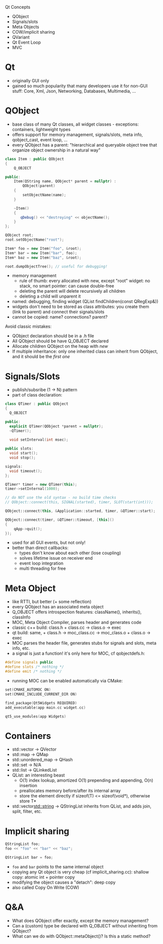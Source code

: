 Qt Concepts
  - QObject 
  - Signals/slots
  - Meta Objects
  - COW/implicit sharing
  - QVariant 
  - Qt Event Loop
  - MVC

Qt
==
 - originally GUI only
 - gained so much popularity that many developers use it for non-GUI stuff: Core, Xml, Json, Networking, Databases, Multimedia, ...



QObject
======= 
 - base class of many Qt classes, all widget classes - exceptions: containers, lightweight types
 - offers support for memory management, signals/slots, meta info, qobject\_cast, event loop, ...
 - every QObject has a parent: "hierarchical and queryable object tree that organize object ownership in a natural way"

```c++
class Item : public QObject
{
    Q_OBJECT

public:
    Item(QString name, QObject* parent = nullptr) :
        QObject(parent)
    {
        setObjectName(name);
    }

    ~Item() 
    {
       qDebug() << "destroying" << objectName(); 
    }
};

QObject root;
root.setObjectName("root");

Item* foo = new Item("foo", &root);
Item* bar = new Item("bar", foo);
Item* baz = new Item("baz", &root);

root.dumpObjectTree(); // useful for debugging!
```

 - memory management
   - rule of thumb: every allocated with new, except "root" widget: no stack, no smart pointer: can cause double-free
   - deleting the parent will delete recursively all children 
   - deleting a child will unparent it 
 - named: debugging, finding widget (QList<T> findChildren<T>(const QRegExp&))
 - widgets don't need to be stored as class attributes: you create them (link to parent) and connect their signals/slots
 - cannot be copied: name? connections? parent?

Avoid classic mistakes:
 - QObject declaration should be in a .h file
 - All QObject should be have Q_OBJECT declared
 - Allocate children QObject on the heap with *new*
 - If multiple inheritance: only one inherited class can inherit from QObject, and it should be the *first one*



Signals/Slots
=============
 - publish/subsribe (1 -> N) pattern
 - part of class declaration:

```c++
class QTimer : public QObject
{
  Q_OBJECT

public:
  explicit QTimer(QObject *parent = nullptr);
  ~QTimer();
  
  void setInterval(int msec);

public slots:
  void start();
  void stop();

signals:
  void timeout();
};
```

```c++
QTimer* timer = new QTimer(this);
timer->setInternal(1000);

// do NOT use the old syntax - no build time checks
// QObject::connect(this, SIGNAL(started), timer, SLOT(start(int)));

QObject::connect(this, &Application::started, timer, &QTimer::start);

QObject::connect(timer, &QTimer::timeout, [this]() 
{ 
    qApp->quit(); 
});
```

 - used for all GUI events, but not only!
 - better than direct callbacks:
   - types don't know about each other (lose coupling)
   - solves lifetime issue on receiver end
   - event loop integration
   - multi threading for free



Meta Object
===========
 - like RTTI, but better (+ some reflection)
 - every QObject has an associated meta object
 - Q_OBJECT offers introspection features: className(), inherits(), classInfo
 - MOC, Meta Object Compiler, parses header and generates code
 - classic c++ build: class.h + class.cc -> class.o -> exec
 - qt build: same, + class.h -> moc_class.cc -> moc_class.o + class.o -> exec
 - MOC parses the header file, generates stubs for signals and slots, meta info, etc.
 - a signal is just a function! it's only here for MOC, cf qobjectdefs.h:

```c++
#define signals public
#define slots /* nothing */
#define emit /* nothing */
```

 - running MOC can be enabled automatically via CMake:

```c++
set(CMAKE_AUTOMOC ON)
set(CMAKE_INCLUDE_CURRENT_DIR ON)

find_package(Qt5Widgets REQUIRED)
add_executable(app main.cc widget.cc)

qt5_use_modules(app Widgets)
```



Containers
==========
 - std::vector -> QVector
 - std::map -> QMap
 - std::unordered_map -> QHash
 - std::set -> N/A
 - std::list -> QLinkedList
 - QList: an interesting beast
   - O(1) index lookup, amortized O(1) prepending and appending, O(n) insertion
   - preallocates memory before/after its internal array
   - store the element directly if sizeof(T) <= sizeof(void\*), otherwise store T\*
 - std::vector<std::string> -> QStringList inherits from QList<QString>, and adds join, split, filter, etc.


Implicit sharing
================
```c++
QStringList foo;
foo << "foo" << "bar" << "baz";

QStringList bar = foo;
```

 - `foo` and `bar` points to the same internal object
 - copying any Qt object is very cheap (cf implicit\_sharing.cc): shallow copy: atomic int + pointer copy
 - modifying the object causes a "detach": deep copy
 - also called Copy On Write (COW)



Q&A
===
 - What does QObject offer exactly, except the memory management?
 - Can a (custom) type be declared with Q_OBJECT without inheriting from QObject?
 - What can we do with QObject::metaObject()? Is this a static method?
